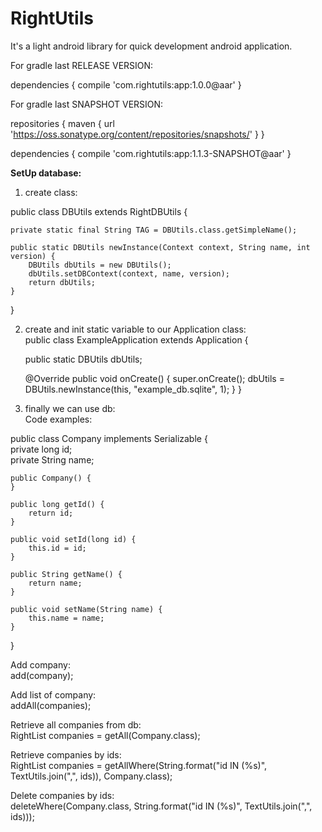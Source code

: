 RightUtils
==========
It's a light android library for quick development android application.

For gradle last RELEASE VERSION:


dependencies {
	compile 'com.rightutils:app:1.0.0@aar'
}

For gradle last SNAPSHOT VERSION:

repositories {
	maven { url 'https://oss.sonatype.org/content/repositories/snapshots/' }
}

dependencies {
	compile 'com.rightutils:app:1.1.3-SNAPSHOT@aar'
}


<b>SetUp database:</b>

1) create class:<br>

public class DBUtils extends RightDBUtils {

	private static final String TAG = DBUtils.class.getSimpleName();

	public static DBUtils newInstance(Context context, String name, int version) {
		DBUtils dbUtils = new DBUtils();
		dbUtils.setDBContext(context, name, version);
		return dbUtils;
	}
}

2) create and init static variable to our Application class:<br>
public class ExampleApplication extends Application {

	public static DBUtils dbUtils;

	@Override
	public void onCreate() {
		super.onCreate();
		dbUtils = DBUtils.newInstance(this, "example_db.sqlite", 1);
	}
}

3) finally we can use db:<br>
Code examples:<br>

public class Company implements Serializable {<br>
	private long id;<br>
	private String name;<br>

	public Company() {
	}
	
	public long getId() {
		return id;
	}

	public void setId(long id) {
		this.id = id;
	}

	public String getName() {
		return name;
	}

	public void setName(String name) {
		this.name = name;
	}
}

Add company:<br>
add(company);

Add list of company:<br>
addAll(companies);

Retrieve all companies from db:<br>
RightList<Company> companies = getAll(Company.class);

Retrieve companies by ids:<br>
RightList<Company> companies = getAllWhere(String.format("id IN (%s)", TextUtils.join(",", ids)), Company.class);

Delete companies by ids:<br>
deleteWhere(Company.class, String.format("id IN (%s)", TextUtils.join(",", ids)));
	


